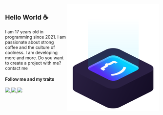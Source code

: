 <img src="chiquuu.svg" min-width="300px" max-width="300px" width="300px" align="right" alt="logo iuricode">

## Hello World ☕

I am 17 years old in programming since 2021. I am passionate about strong coffee and the culture of coolness. I am developing more and more. Do you want to create a project with me? contact me

#### Follow me and my traits

<p align="left">
  <a href="https://www.instagram.com/chiquuu/" alt="Instagram">
    <img src="https://img.shields.io/badge/-Instagram-6610F2?style=for-the-badge&logo=Instagram&logoColor=FFFFFF&link=https://www.instagram.com/chiquuu"/>
  </a>
  
  <a href="https://www.linkedin.com/in/chiquuu" alt="Linkedin">
    <img src="https://img.shields.io/badge/-Linkedin-6610F2?style=for-the-badge&logo=Linkedin&logoColor=FFFFFF&link=https://www.linkedin.com/in/chiquuu"/>
  </a>
  
  <a href="https://chiquuu.github.io/" alt="chiquuu.#0729">
    <img src="https://img.shields.io/badge/-Discord-6610F2?style=for-the-badge&logo=Discord&logoColor=FFFFFF&clink=https://chiquuu.github.io/"/>
  </a>
</p>
